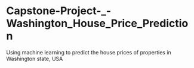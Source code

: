 # Capstone-Project-_-Washington_House_Price_Prediction
Using machine learning to predict the house prices of properties in Washington state, USA
